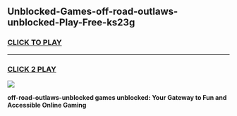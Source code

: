 
## Unblocked-Games-off-road-outlaws-unblocked-Play-Free-ks23g
<h3>
<a href="https://premium76.site?title=off-road-outlaws-unblocked&ref=12A">CLICK TO PLAY</a></h3>
<hr>

<h3>
<a href="https://premium76.site?title=off-road-outlaws-unblocked&ref=12A">CLICK 2 PLAY</a>
  
</h3>

<a href="https://premium76.site?title=off-road-outlaws-unblocked&ref=12A"><img src="https://clearcache.store/games.png"></a>


**off-road-outlaws-unblocked games unblocked: Your Gateway to Fun and Accessible Online Gaming**
